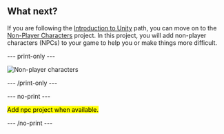 ## What next?

If you are following the [Introduction to Unity](https://projects.raspberrypi.org/en/raspberrypi/unity-intro) path, you can move on to the [Non-Player Characters](https://projects.raspberrypi.org/en/projects/non-player-characters) project. In this project, you will add non-player characters (NPCs) to your game to help you or make things more difficult.

--- print-only ---

![Non-player characters](images/npc-project.png)

--- /print-only ---

--- no-print ---

<mark>Add npc project when available.</mark>

--- /no-print ---